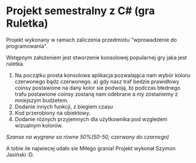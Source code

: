# Projekt semestralny z C# (gra Ruletka)
Projekt wykonany w ramach zaliczenia przedmiotu "wprowadzenie do programowania".

 Wstępnym założeniem jest stworzenie konsolowej popularnej gry jaka jest ruletka.
1. Na początku prosta konsolowa aplikacja pozwalająca nam wybór koloru czerwonego bądz czerwonego.
  a) gdy nasz traf bedzie prawidłowy coinsy postawione na dany kolor sie podwoją.
  b) podczas błednego trafu postawione coinsy zostaną nam odebrane a my zostaniemy z mniejszym budżetem.
2. Dodanie innych funkcji, z biegiem czasu
3. Kod przerobiony na obiektowy.
4. Dodanie róznych przyjemnych dla użytkownika pod wzgledem wizualnym kolorów.

*Szanse na wygrane sa równe 50%(50-50, czerwony do czarnego)*

A tobie ile najwiecej udało sie 
Miłego grania!
Projekt wykonał Szymon Jasiński :D.

